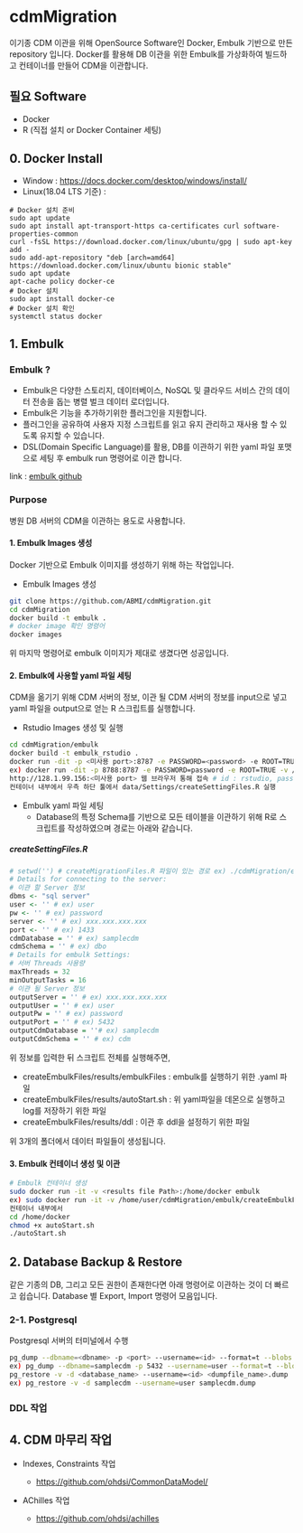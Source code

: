 # cdmMigration

이기종 CDM 이관을 위해 OpenSource Software인 Docker, Embulk 기반으로 만든 repository 입니다.
Docker를 활용해 DB 이관을 위한 Embulk를 가상화하여 빌드하고 컨테이너를 만들어 CDM을 이관합니다. 

## 필요 Software
* Docker
* R (직접 설치 or Docker Container 세팅)

## 0. Docker Install

  - Window : https://docs.docker.com/desktop/windows/install/
  - Linux(18.04 LTS 기준) : 

```
# Docker 설치 준비
sudo apt update
sudo apt install apt-transport-https ca-certificates curl software-properties-common
curl -fsSL https://download.docker.com/linux/ubuntu/gpg | sudo apt-key add -
sudo add-apt-repository "deb [arch=amd64] https://download.docker.com/linux/ubuntu bionic stable"
sudo apt update
apt-cache policy docker-ce
# Docker 설치
sudo apt install docker-ce
# Docker 설치 확인
systemctl status docker
```


## 1. Embulk

### Embulk ?
- Embulk은 다양한 스토리지, 데이터베이스, NoSQL 및 클라우드 서비스 간의 데이터 전송을 돕는 병렬 벌크 데이터 로더입니다.  
- Embulk은 기능을 추가하기위한 플러그인을 지원합니다.  
- 플러그인을 공유하여 사용자 지정 스크립트를 읽고 유지 관리하고 재사용 할 수 있도록 유지할 수 있습니다.
- DSL(Domain Specific Language)를 활용, DB를 이관하기 위한 yaml 파일 포맷으로 세팅 후 embulk run 명령어로 이관 합니다. 

link : [embulk github](https://github.com/embulk/embulk)

### Purpose
병원 DB 서버의 CDM을 이관하는 용도로 사용합니다.

#### 1. Embulk Images 생성
Docker 기반으로 Embulk 이미지를 생성하기 위해 하는 작업입니다. 

- Embulk Images 생성
```bash
git clone https://github.com/ABMI/cdmMigration.git
cd cdmMigration
docker build -t embulk .
# docker image 확인 명령어
docker images
```

위 마지막 명령어로 embulk 이미지가 제대로 생겼다면 성공입니다.

#### 2. Embulk에 사용할 yaml 파일 세팅
CDM을 옮기기 위해 CDM 서버의 정보, 이관 될 CDM 서버의 정보를 input으로 넣고 yaml 파일을 output으로 얻는 R 스크립트를 실행합니다. 

- Rstudio Images 생성 및 실행
```bash
cd cdmMigration/embulk
docker build -t embulk_rstudio .
docker run -dit -p <미사용 port>:8787 -e PASSWORD=<password> -e ROOT=TRUE -v <cdmMigration 폴더 절대 경로>:/home/rstudio/data embulk_rstudio
ex) docker run -dit -p 8788:8787 -e PASSWORD=password -e ROOT=TRUE -v /home/administrator/git/cdmMigration:/home/rstudio/data rstudio
http://128.1.99.156:<미사용 port> 웹 브라우저 통해 접속 # id : rstudio, password는 위 컨테이너 설정 참고
컨테이너 내부에서 우측 하단 툴에서 data/Settings/createSettingFiles.R 실행
```

- Embulk yaml 파일 세팅
  - Database의 특정 Schema를 기반으로 모든 테이블을 이관하기 위해 R로 스크립트를 작성하였으며 경로는 아래와 같습니다.

##### createSettingFiles.R
```R
# setwd('') # createMigrationFiles.R 파일이 있는 경로 ex) ./cdmMigration/embulk/createEmbulkFiles/createSettingFiles.R
# Details for connecting to the server:
# 이관 할 Server 정보
dbms <- "sql server"
user <- '' # ex) user
pw <- '' # ex) password 
server <- '' # ex) xxx.xxx.xxx.xxx
port <- '' # ex) 1433
cdmDatabase = '' # ex) samplecdm
cdmSchema = '' # ex) dbo
# Details for embulk Settings:
# 서버 Threads 사용량 
maxThreads = 32
minOutputTasks = 16
# 이관 될 Server 정보
outputServer = '' # ex) xxx.xxx.xxx.xxx
outputUser = '' # ex) user
outputPw = '' # ex) password 
outputPort = '' # ex) 5432
outputCdmDatabase = ''# ex) samplecdm
outputCdmSchema = '' # ex) cdm
```
위 정보를 입력한 뒤 스크립트 전체를 실행해주면, 

- createEmbulkFiles/results/embulkFiles : embulk를 실행하기 위한 <cdm table name>.yaml 파일
- createEmbulkFiles/results/autoStart.sh : 위 yaml파일을 데몬으로 실행하고 log를 저장하기 위한 파일
- createEmbulkFiles/results/ddl : 이관 후 ddl을 설정하기 위한 파일
  
위 3개의 폴더에서 데이터 파일들이 생성됩니다.

#### 3. Embulk 컨테이너 생성 및 이관
```bash
# Embulk 컨테이너 생성
sudo docker run -it -v <results file Path>:/home/docker embulk
ex) sudo docker run -it -v /home/user/cdmMigration/embulk/createEmbulkFiles/results:/home/docker embulk
컨테이너 내부에서
cd /home/docker
chmod +x autoStart.sh
./autoStart.sh
```

## 2. Database Backup & Restore

같은 기종의 DB, 그리고 모든 권한이 존재한다면 아래 명령어로 이관하는 것이 더 빠르고 쉽습니다.
Database 별 Export, Import 명령어 모음입니다. 
  
  
### 2-1. Postgresql
Postgresql 서버의 터미널에서 수행
```bash
pg_dump --dbname=<dbname> -p <port> --username=<id> --format=t --blobs --verbose -f <cdmname>.dump
ex) pg_dump --dbname=samplecdm -p 5432 --username=user --format=t --blobs --verbose -f samplecdm.dump 
pg_restore -v -d <database_name> --username=<id> <dumpfile_name>.dump
ex) pg_restore -v -d samplecdm --username=user samplecdm.dump
```
  
### DDL 작업


## 4. CDM 마무리 작업
  
* Indexes, Constraints 작업
  - https://github.com/ohdsi/CommonDataModel/
  
* AChilles 작업
  - https://github.com/ohdsi/achilles
